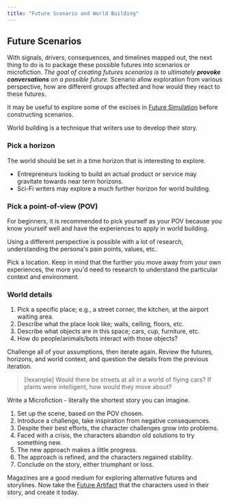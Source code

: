 ```yaml
---
title: "Future Scenario and World Building"
---
```


## Future Scenarios

With signals, drivers, consequences, and timelines mapped out, the next thing to do is to package these possible futures into scenarios or microfiction. *The goal of creating futures scenarios is to ultimately **provoke conversations** on a possible future.* Scenario allow exploration from various perspective, how are different groups affected and how would they react to these futures.

It may be useful to explore some of the excises in [Future Simulation](Literature%20Notes/Sustainability/Future%20Thinking/Future%20Simulation.md) before constructing scenarios.

World building is a technique that writers use to develop their story.

### Pick a horizon

The world should be set in a time horizon that is interesting to explore.

- Entrepreneurs looking to build an actual product or service may gravitate towards near term horizons.
- Sci-Fi writers may explore a much further horizon for world building.

### Pick a point-of-view (POV)

For beginners, it is recommended to pick yourself as your POV because you know yourself well and have the experiences to apply in world building.

Using a different perspective is possible with a lot of research, understanding the persona's pain points, values, etc.

Pick a location. Keep in mind that the further you move away from your own experiences, the more you'd need to research to understand the particular context and environment.

### World details

1. Pick a specific place; e.g., a street corner, the kitchen, at the airport waiting area.
2. Describe what the place look like; walls, ceiling, floors, etc.
3. Describe what objects are in this space; cars, cup, furniture, etc.
4. How do people/animals/bots interact with those objects?

Challenge all of your assumptions, then iterate again. Review the futures, horizons, and world context, and question the details from the previous iteration. 

> [!example]
Would there be streets at all in a world of flying cars?
If plants were intelligent, how would they move about?

Write a Microfiction - literally the shortest story you can imagine.

1. Set up the scene, based on the POV chosen.
2. Introduce a challenge, take inspiration from negative consequences.
3. Despite their best efforts, the character challenges grow into problems.
4. Faced with a crisis, the characters abandon old solutions to try something new.
5. The new approach makes a little progress.
6. The approach is refined, and the characters regained stability.
7. Conclude on the story, either triumphant or loss.

Magazines are a good medium for exploring alternative futures and storylines.
Now take the [Future Artifact](Literature%20Notes/Sustainability/Future%20Thinking/Future%20Artifact.md) that the characters used in their story, and create it today.
